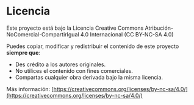 # Licencia

Este proyecto está bajo la Licencia Creative Commons Atribución-NoComercial-CompartirIgual 4.0 Internacional (CC BY-NC-SA 4.0)

Puedes copiar, modificar y redistribuir el contenido de este proyecto **siempre que**:

- Des crédito a los autores originales.
- No utilices el contenido con fines comerciales.
- Compartas cualquier obra derivada bajo la misma licencia.

Más información: [https://creativecommons.org/licenses/by-nc-sa/4.0/](https://creativecommons.org/licenses/by-nc-sa/4.0/)
